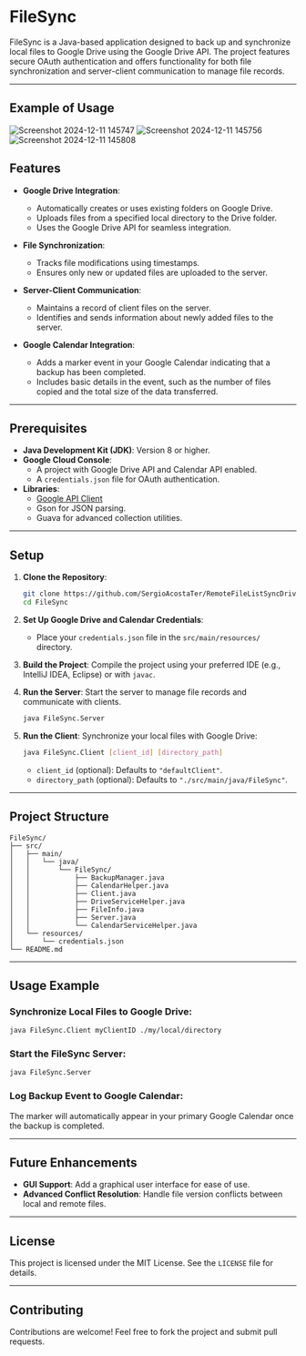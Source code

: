 # **FileSync**

FileSync is a Java-based application designed to back up and synchronize local files to Google Drive using the Google Drive API. The project features secure OAuth authentication and offers functionality for both file synchronization and server-client communication to manage file records.

---

## Example of Usage

![Screenshot 2024-12-11 145747](https://github.com/user-attachments/assets/b2ae0425-f027-4608-92f6-f2ea616a2656)
![Screenshot 2024-12-11 145756](https://github.com/user-attachments/assets/2aad2a87-b407-41e5-b13b-f652f172215c)
![Screenshot 2024-12-11 145808](https://github.com/user-attachments/assets/e9da40ac-176d-4956-a2cb-25f281e4686e)


## **Features**

- **Google Drive Integration**:
  - Automatically creates or uses existing folders on Google Drive.
  - Uploads files from a specified local directory to the Drive folder.
  - Uses the Google Drive API for seamless integration.

- **File Synchronization**:
  - Tracks file modifications using timestamps.
  - Ensures only new or updated files are uploaded to the server.

- **Server-Client Communication**:
  - Maintains a record of client files on the server.
  - Identifies and sends information about newly added files to the server.

- **Google Calendar Integration**:
  - Adds a marker event in your Google Calendar indicating that a backup has been completed.
  - Includes basic details in the event, such as the number of files copied and the total size of the data transferred.

---

## **Prerequisites**

- **Java Development Kit (JDK)**: Version 8 or higher.
- **Google Cloud Console**:
  - A project with Google Drive API and Calendar API enabled.
  - A `credentials.json` file for OAuth authentication.
- **Libraries**:
  - [Google API Client](https://developers.google.com/api-client-library/java)
  - Gson for JSON parsing.
  - Guava for advanced collection utilities.

---

## **Setup**

1. **Clone the Repository**:
   ```bash
   git clone https://github.com/SergioAcostaTer/RemoteFileListSyncDrive.git
   cd FileSync
   ```

2. **Set Up Google Drive and Calendar Credentials**:
   - Place your `credentials.json` file in the `src/main/resources/` directory.

3. **Build the Project**:
   Compile the project using your preferred IDE (e.g., IntelliJ IDEA, Eclipse) or with `javac`.

4. **Run the Server**:
   Start the server to manage file records and communicate with clients.
   ```bash
   java FileSync.Server
   ```

5. **Run the Client**:
   Synchronize your local files with Google Drive:
   ```bash
   java FileSync.Client [client_id] [directory_path]
   ```
   - `client_id` (optional): Defaults to `"defaultClient"`.
   - `directory_path` (optional): Defaults to `"./src/main/java/FileSync"`.
---

## **Project Structure**

```
FileSync/
├── src/
│   ├── main/
│   │   └── java/
│   │       └── FileSync/
│   │           ├── BackupManager.java
│   │           ├── CalendarHelper.java
│   │           ├── Client.java
│   │           ├── DriveServiceHelper.java
│   │           ├── FileInfo.java
│   │           ├── Server.java
│   │           └── CalendarServiceHelper.java
│   └── resources/
│       └── credentials.json
└── README.md
```

---

## **Usage Example**

### Synchronize Local Files to Google Drive:
```bash
java FileSync.Client myClientID ./my/local/directory
```

### Start the FileSync Server:
```bash
java FileSync.Server
```

### Log Backup Event to Google Calendar:
The marker will automatically appear in your primary Google Calendar once the backup is completed.

---

## **Future Enhancements**

- **GUI Support**: Add a graphical user interface for ease of use.
- **Advanced Conflict Resolution**: Handle file version conflicts between local and remote files.

---

## **License**

This project is licensed under the MIT License. See the `LICENSE` file for details.

---

## **Contributing**

Contributions are welcome! Feel free to fork the project and submit pull requests.

